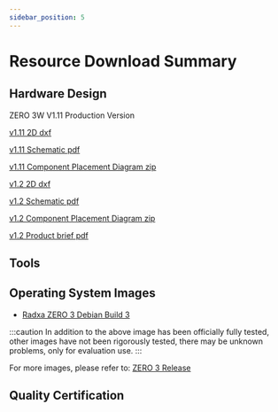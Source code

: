 ```yaml
---
sidebar_position: 5
---
```


# Resource Download Summary

## Hardware Design

<Tabs queryString="model">
<TabItem value="zero-3w" label="ZERO 3W">

ZERO 3W V1.11 Production Version

[v1.11 2D dxf](https://dl.radxa.com/zero3/docs/hw/3w/radxa_zero_3w_2d_dxf.zip)

[v1.11 Schematic pdf](https://dl.radxa.com/zero3/docs/hw/3w/radxa_zero_3w_v1110_schematic.pdf)

[v1.11 Component Placement Diagram zip](https://dl.radxa.com/zero3/docs/hw/3w/radxa_zero_3w_v1110_smb.zip)

</TabItem>
<TabItem value="zero-3e" label="ZERO 3E">

[v1.2 2D dxf](https://dl.radxa.com/zero3/docs/hw/3e/radxa_zero_3e_v1200_2d.zip)

[v1.2 Schematic pdf](https://dl.radxa.com/zero3/docs/hw/3e/radxa_zero_3e_v1200_schematic.pdf)

[v1.2 Component Placement Diagram zip](https://dl.radxa.com/zero3/docs/hw/3e/radxa_zero_3e_v1200_components_placement_map.zip)

[v1.2 Product brief pdf](https://dl.radxa.com/zero3/docs/hw/3e/radxa_zero_3e_product_brief_Revision_1.1.pdf)

</TabItem>
</Tabs>

## Tools

## Operating System Images

- [Radxa ZERO 3 Debian Build 3](https://github.com/radxa-build/radxa-zero3/releases/download/b3/radxa-zero3_debian_bullseye_xfce_b3.img.xz)

:::caution
In addition to the above image has been officially fully tested, other images have not been rigorously tested, there may be unknown problems, only for evaluation use.
:::

For more images, please refer to: [ZERO 3 Release](https://github.com/radxa-build/radxa-zero3/releases/latest)

## Quality Certification
